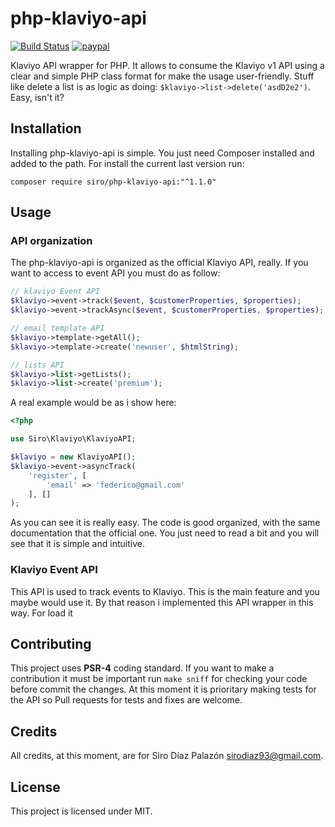 # php-klaviyo-api

[![Build Status](https://travis-ci.org/SiroDiaz/php-klaviyo-api.svg?branch=dev)](https://travis-ci.org/SiroDiaz/php-klaviyo-api)
[![paypal](https://www.paypalobjects.com/en_US/i/btn/btn_donateCC_LG.gif)](https://www.paypal.com/cgi-bin/webscr?cmd=_s-xclick&hosted_button_id=3XKLA6VTYVSKW&source=url)

Klaviyo API wrapper for PHP. It allows to consume the Klaviyo v1 API using a clear and simple
PHP class format for make the usage user-friendly. Stuff like delete a list is as logic as doing:
`$klaviyo->list->delete('asdD2e2')`. Easy, isn't it?

## Installation
Installing php-klaviyo-api is simple. You just need Composer installed and added to the path. For install the
current last version run:

`composer require siro/php-klaviyo-api:"^1.1.0"`

## Usage

### API organization

The php-klaviyo-api is organized as the official Klaviyo API, really.
If you want to access to event API you must do as follow:

```php
// klaviyo Event API
$klaviyo->event->track($event, $customerProperties, $properties);
$klaviyo->event->trackAsync($event, $customerProperties, $properties);

// email template API
$klaviyo->template->getAll();
$klaviyo->template->create('newuser', $htmlString);

// lists API
$klaviyo->list->getLists();
$klaviyo->list->create('premium');
```

A real example would be as i show here:

```php
<?php

use Siro\Klaviyo\KlaviyoAPI;

$klaviyo = new KlaviyoAPI();
$klaviyo->event->asyncTrack(
    'register', [
        'email' => 'federico@gmail.com'
    ], []
);

```

As you can see it is really easy. The code is good organized, with the same
documentation that the official one. You just need to read a bit and you will see that it is simple and intuitive.

### Klaviyo Event API

This API is used to track events to Klaviyo. This is the main feature
and you maybe would use it. By that reason i implemented this API wrapper
in this way.
For load it



## Contributing
This project uses **PSR-4** coding standard. If you want to make a contribution it must be important run `make sniff` for checking
your code before commit the changes.
At this moment it is prioritary making tests for the API so Pull requests for tests and fixes are welcome.

## Credits
All credits, at this moment, are for Siro Díaz Palazón <sirodiaz93@gmail.com>.

## License
This project is licensed under MIT.
